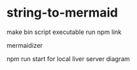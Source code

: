 # string-to-mermaid

make bin script executable
run npm link

mermaidizer <path-to-txt-file>

npm run start for local liver server diagram

